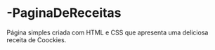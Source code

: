 # -PaginaDeReceitas
Página simples criada com HTML e CSS que apresenta uma deliciosa receita de Coockies.
